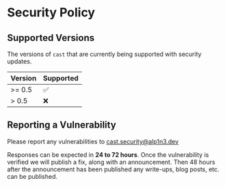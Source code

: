 # Security Policy

## Supported Versions

The versions of `cast` that are currently being supported with security updates.

| Version | Supported          |
| ------- | ------------------ |
| >= 0.5  | :white_check_mark: |
| > 0.5   | :x:                |


## Reporting a Vulnerability

Please report any vulnerabilities to [cast.security@alp1n3.dev](mailto:cast.security@alp1n3.dev)

Responses can be expected in **24 to 72 hours**. Once the vulnerability is verified we will publish a fix, along with an announcement. Then 48 hours after the announcement has been published any write-ups, blog posts, etc. can be published.
